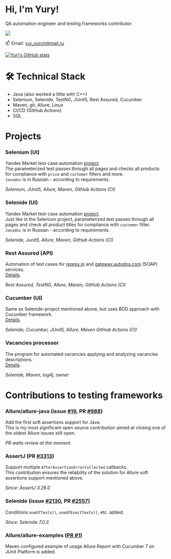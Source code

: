 # Hi, I'm Yury!
QA automation engineer and testing frameworks contributor.

<p>
   <a href="https://t.me/Achitheus">
       <img src="https://img.shields.io/badge/Telegram-2CA5E0?style=for-the-badge&logo=telegram&logoColor=white"/>
   </a>
</p>
<p>
   📫 Email: <a href='mailto:yur_yurch@mail.ru'>yur_yurch@mail.ru</a>
</p>


[![Yuri's GitHub stats](https://github-readme-stats.vercel.app/api?username=Achitheus&show_icons=true&include_all_commits=true&count_private=true)](https://github.com/anuraghazra/github-readme-stats)


# 🛠 Technical Stack
*   Java (also worked a little with C++)
*   Selenium, Selenide, TestNG, JUnit5, Rest Assured, Cucumber
*   Maven, git, Allure, Linux
*   CI/CD (GitHub Actions)
*   SQL

# Projects
### Selenium (UI)
Yandex Market test-case automation [project](https://github.com/Achitheus/SeleniumTestCaseYandexMarket).  
The parameterized test passes through all pages and checks all products for compliance with `price` and `customer` filters and more.  
`Javadoc` is in Russian - according to requirements.

*Selenium, JUnit5, Allure, Maven, GitHub Actions (CI)*
### Selenide (UI)
Yandex Market test-case automation [project](https://github.com/Achitheus/SelenideTestCase).  
Just like in the Selenium project, parameterized test passes through all pages and check all product titles for compliance with `customer` filter.  
`Javadoc` is in Russian - according to requirements.

*Selenide, Junit5, Allure, Maven, GitHub Actions (CI)*
### Rest Assured (API)
Automation of test cases for [reqres.in](reqres.in) and [gateway.autodns.com](gateway.autodns.com) (SOAP) services.  
[Details](https://github.com/Achitheus/automationAPI).

*Rest Assured, TestNG, Allure, Maven, GitHub Actions (CI)*
### Cucumber (UI)
Same as Selenide-project mentioned above, but uses BDD approach with Cucumber framework.  
[Details](https://github.com/Achitheus/automationCucumber).

*Selenide, Cucumber, JUnit5, Allure, Maven GitHub Actions (CI)*
### Vacancies processor
The program for automated vacancies applying and analyzing vacancies descriptions.  
[Details](https://github.com/Achitheus/vacancy-processor--demo-?tab=readme-ov-file).

*Selenide, Maven, log4j, owner*
# Contributions to testing frameworks

### Allure/allure-java (issue [#19](https://github.com/allure-framework/allure-java/issues/19), PR [#988](https://github.com/allure-framework/allure-java/pull/988))
Add the first soft assertions support for Java.  
This is my most significant open source contribution aimed at closing one of the oldest Allure issues still open.

*PR waits review at the moment.*
### AssertJ (PR [#3313](https://github.com/assertj/assertj/pull/3313))
Support multiple `AfterAssertionErrorCollected` callbacks.  
This contribution ensures the reliability of the solution for Allure soft assertions support mentioned above.

*Since: AssertJ 3.26.0*
### Selenide (issue [#2130](https://github.com/selenide/selenide/issues/2130), PR [#2557](https://github.com/selenide/selenide/pull/2557))
Conditions `oneOfTexts()`, `oneOfExactTexts()`, etc. added.

*Since: Selenide 7.0.3*
### Allure/allure-examples ([PR #1](https://github.com/allure-examples/allure-cucumber7-junit-platform-maven/pull/1))
Maven configured example of usage Allure Report with Cucumber 7 on JUnit Platform is added.  


